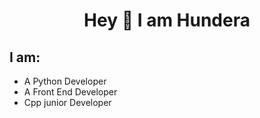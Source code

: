 <h1 ALIGN=center>Hey 👋 I am Hundera </h1>


## I am:


- A Python Developer
- A Front End Developer 
- Cpp junior Developer

<!---
HunderaAwoke/HunderaAwoke is a ✨ special ✨ repository because its `README.md` (this file) appears on your GitHub profile.
You can click the Preview link to take a look at your changes.
--->
